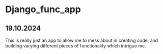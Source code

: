 # Django_func_app

## 19.10.2024

This is really just an app to allow me to mess about in creating code, and building varying different pieces of functionality which intrigue me. 
